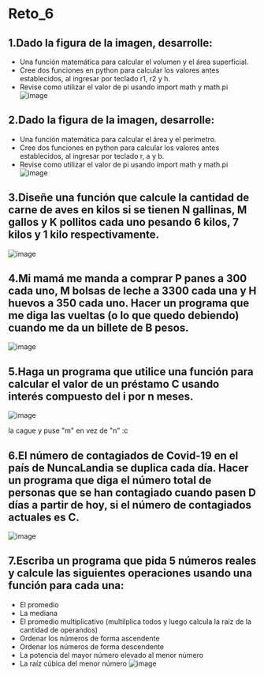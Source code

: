 # Reto_6
## 1.Dado la figura de la imagen, desarrolle:
   + Una función matemática para calcular el volumen y el área superficial.
   + Cree dos funciones en python para calcular los valores antes establecidos, al ingresar por teclado r1, r2 y h.
   + Revise como utilizar el valor de pi usando import math y math.pi
![image](https://github.com/SergioSochaLuque/reto6/assets/141857054/20e90b0a-0b34-4964-82ec-397ea05b14ff)
## 2.Dado la figura de la imagen, desarrolle:
   + Una función matemática para calcular el área y el perimetro.
   + Cree dos funciones en python para calcular los valores antes establecidos, al ingresar por teclado r, a y b.
   + Revise como utilizar el valor de pi usando import math y math.pi
![image](https://github.com/SergioSochaLuque/reto6/assets/141857054/96c10581-aa61-4be2-a98f-dec222e46885)
## 3.Diseñe una función que calcule la cantidad de carne de aves en kilos si se tienen N gallinas, M gallos y K pollitos cada uno pesando 6 kilos, 7 kilos y 1 kilo respectivamente.
![image](https://github.com/SergioSochaLuque/reto6/assets/141857054/50d3286e-088b-4006-8e73-55ba30f9bd5a)
## 4.Mi mamá me manda a comprar P panes a 300 cada uno, M bolsas de leche a 3300 cada una y H huevos a 350 cada uno. Hacer un programa que me diga las vueltas (o lo que quedo debiendo) cuando me da un billete de B pesos.
![image](https://github.com/SergioSochaLuque/reto6/assets/141857054/6441dcb4-20d4-4687-9986-3b86aa5684c8)
## 5.Haga un programa que utilice una función para calcular el valor de un préstamo C usando interés compuesto del i por n meses.
![image](https://github.com/SergioSochaLuque/reto6/assets/141857054/9d31f00d-e11c-4da1-9a62-42d95920d286)

la cague y puse "m" en vez de "n" :c
## 6.El número de contagiados de Covid-19 en el país de NuncaLandia se duplica cada día. Hacer un programa que diga el número total de personas que se han contagiado cuando pasen D días a partir de hoy, si el número de contagiados actuales es C.
![image](https://github.com/SergioSochaLuque/reto6/assets/141857054/7cd865f6-2cb8-4474-84da-b03083812055)
## 7.Escriba un programa que pida 5 números reales y calcule las siguientes operaciones usando una función para cada una:
   + El promedio
   + La mediana
   + El promedio multiplicativo (multilplica todos y luego calcula la raíz de la cantidad de operandos)
   + Ordenar los números de forma ascendente
   + Ordenar los números de forma descendente
   + La potencia del mayor número elevado al menor número
   + La raíz cúbica del menor número
![image](https://github.com/SergioSochaLuque/reto6/assets/141857054/11d11c81-3220-42fb-8b31-fae8e8fb1255)











